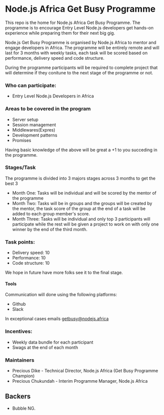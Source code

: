 # Node.js Africa Get Busy Programme
This repo is the home for Node.js Africa Get Busy Programme. The programme is to encourage Entry Level Node.js developers get hands-on experience while preparing them for their next big gig. 

Node.js Get Busy Programme is organised by Node.js Africa to mentor and engage developers in Africa. The programme will be entirely remote and will last for 3 months with weekly tasks, each task will be scored based on performance, delivery speed and code structure.

During the programme participants will be required to complete project that will determine if they conitune to the next stage of the programme or not. 

### Who can participate:
- Entry Level Node.js Developers in Africa 

### Areas to be covered in the program
- Server setup
- Session management
- Middlewares(Expres)
- Development patterns
- Promises

Having basic knowledge of the above will be great a +1 to you succeding in the programme. 

### Stages/Task

The programme is divided into 3 majors stages across 3 months to get the best 3

- Month One: Tasks will be individual and will be scored by the mentor of the programme
- Month Two: Tasks will be in groups and the groups will be created by the mentor, the task score of the group at the end of a task will be added to each group member's score.
- Month Three: Tasks will be individual and only top 3 participants will participate while the rest will be given a project to work on with only one winner by the end of the third month.

### Task points:
- Delivery speed: 10
- Performance: 10
- Code structure: 10

We hope in future have more folks see it to the final stage. 

#### Tools
Communication will done using the following platforms: 
- Github
- Slack

In exceptional cases emails [getbusy@nodejs.africa](mailto://getbusy@nodejs.africa)

### Incentives:
- Weekly data bundle for each participant
- Swags at the end of each month

### Maintainers
- Precious Dike - Technical Director, Node.js Africa (Get Busy Programme Champion)
- Precious Chukundah - Interim Programme Manager, Node.js Africa 


## Backers 
- Bubble NG.
